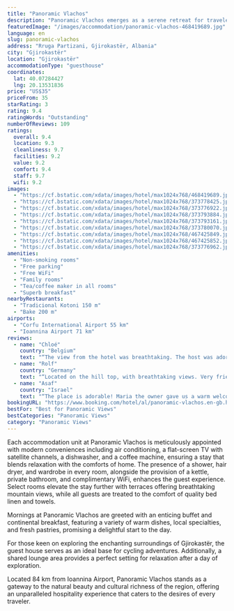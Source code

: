```yaml
---
title: "Panoramic Vlachos"
description: "Panoramic Vlachos emerges as a serene retreat for travelers seeking both comfort and adventure in the heart of Gjirokastër, merely 45 km away from the tranquil Zaravina Lake."
featuredImage: "/images/accommodation/panoramic-vlachos-468419689.jpg"
language: en
slug: panoramic-vlachos
address: "Rruga Partizani, Gjirokastër, Albania"
city: "Gjirokastër"
location: "Gjirokastër"
accommodationType: "guesthouse"
coordinates:
  lat: 40.07284427
  lng: 20.13531836
price: "US$35"
priceFrom: 35
starRating: 3
rating: 9.4
ratingWords: "Outstanding"
numberOfReviews: 109
ratings:
  overall: 9.4
  location: 9.3
  cleanliness: 9.7
  facilities: 9.2
  value: 9.2
  comfort: 9.4
  staff: 9.7
  wifi: 9.2
images:
  - "https://cf.bstatic.com/xdata/images/hotel/max1024x768/468419689.jpg?k=90a0c6f942f17ed451cb3e7995a41425990d142eb80e009ca0309c04392f16b7&o=&hp=1"
  - "https://cf.bstatic.com/xdata/images/hotel/max1024x768/373778425.jpg?k=1a042997beda82b43641bc073fd53e83055d37a2d7ea52f98aeb4e0209150244&o=&hp=1"
  - "https://cf.bstatic.com/xdata/images/hotel/max1024x768/373776922.jpg?k=83fed53ecba5780da8fcd6bbf28a26a9354ad50e7bbcf950c9b0785a6feddfe0&o=&hp=1"
  - "https://cf.bstatic.com/xdata/images/hotel/max1024x768/373793884.jpg?k=38884975ccfc5884786bf573e36d1ec27efffec9cae55f564f6536a9400ab1c1&o=&hp=1"
  - "https://cf.bstatic.com/xdata/images/hotel/max1024x768/373793161.jpg?k=68a921581f986259d6e382d006c74c2f4d2f43653fd4e715d4aa5c662070cffd&o=&hp=1"
  - "https://cf.bstatic.com/xdata/images/hotel/max1024x768/373780070.jpg?k=11d5850020012a1a935ff21515f3143aa5f4963355061b14b34afc4a33cd672f&o=&hp=1"
  - "https://cf.bstatic.com/xdata/images/hotel/max1024x768/467425849.jpg?k=9f03b0f85ad9c21de85be442f477deea6e3d57982a3b11108a63e7ceb62fc36d&o=&hp=1"
  - "https://cf.bstatic.com/xdata/images/hotel/max1024x768/467425852.jpg?k=3b0de6a7ad6fc7157ad66155dd2cd198a4cc0bdb996a380d1bd625b092718058&o=&hp=1"
  - "https://cf.bstatic.com/xdata/images/hotel/max1024x768/373776962.jpg?k=830d0a905478471e8ab16fea615af1a14aecc6c45dca3244482311f28eee6a19&o=&hp=1"
amenities:
  - "Non-smoking rooms"
  - "Free parking"
  - "Free WiFi"
  - "Family rooms"
  - "Tea/coffee maker in all rooms"
  - "Superb breakfast"
nearbyRestaurants:
  - "Tradicional Kotoni 150 m"
  - "Bake 200 m"
airports:
  - "Corfu International Airport 55 km"
  - "Ioannina Airport 71 km"
reviews:
  - name: "Chloé"
    country: "Belgium"
    text: "“The view from the hotel was breathtaking. The host was adorable and breakfast was delicious by Albanian standards.”"
  - name: "Rolf"
    country: "Germany"
    text: "“Located on the hill top, with breathtaking views. Very friendly Greek owners, helpfully always with a smile. Very clean, mosquito-nets on door and windows, so fresh air is possible. We got a welcome orange lemonade, an a plate of melons for free!...”"
  - name: "Asaf"
    country: "Israel"
    text: "“The place is adorable! Maria the owner gave us a warm welcome, set with us to explain every thing about the city and made us feel at home! the place is beautiful with a spectacular view over the city and fortress! the location is great close to...”"
bookingURL: "https://www.booking.com/hotel/al/panoramic-vlachos.en-gb.html?aid=8035640"
bestFor: "Best for Panoramic Views"
bestCategories: "Panoramic Views"
category: "Panoramic Views"
---
```


Each accommodation unit at Panoramic Vlachos is meticulously appointed with modern conveniences including air conditioning, a flat-screen TV with satellite channels, a dishwasher, and a coffee machine, ensuring a stay that blends relaxation with the comforts of home. The presence of a shower, hair dryer, and wardrobe in every room, alongside the provision of a kettle, private bathroom, and complimentary WiFi, enhances the guest experience. Select rooms elevate the stay further with terraces offering breathtaking mountain views, while all guests are treated to the comfort of quality bed linen and towels.

Mornings at Panoramic Vlachos are greeted with an enticing buffet and continental breakfast, featuring a variety of warm dishes, local specialties, and fresh pastries, promising a delightful start to the day.

For those keen on exploring the enchanting surroundings of Gjirokastër, the guest house serves as an ideal base for cycling adventures. Additionally, a shared lounge area provides a perfect setting for relaxation after a day of exploration.

Located 84 km from Ioannina Airport, Panoramic Vlachos stands as a gateway to the natural beauty and cultural richness of the region, offering an unparalleled hospitality experience that caters to the desires of every traveler.